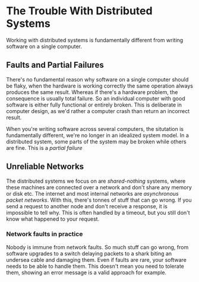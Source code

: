 # The Trouble With Distributed Systems

Working with distributed systems is fundamentally different from writing software on a single computer.

## Faults and Partial Failures

There's no fundamental reason why software on a single computer should be flaky, when the hardware is working correctly the same operation always produces the same result. Whereas if there's a hardware problem, the consequence is usually total failure. So an individual computer with good software is either fully functional or entirely broken. This is deliberate in computer design, as we'd rather a computer crash than return an incorrect result.

When you're writing software across several computers, the situtation is fundamentally different, we're no longer in an idealized system model. In a distributed system, some parts of the system may be broken while others are fine. This is a *partial failure*

## Unreliable Networks

The distributed systems we focus on are *shared-nothing* systems, where these machines are connected over a network and don't share any memory or disk etc. The internet and most internal networks are *asynchronous packet networks*. With this, there's tonnes of stuff that can go wrong. If you send a request to another node and don't receive a response, it is impossible to tell why. This is often handled by a timeout, but you still don't know what happened to your request.

### Network faults in practice

Nobody is immune from network faults. So much stuff can go wrong, from software upgrades to a switch delaying packets to a shark biting an undersea cable and damaging them. Even if faults are rare, your software needs to be able to handle them. This doesn't mean you need to tolerate them, showing an error message is a valid approach for example.
